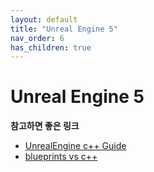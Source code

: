 ```yaml
---
layout: default
title: "Unreal Engine 5"
nav_order: 6
has_children: true
---
```

# Unreal Engine 5

**참고하면 좋은 링크**
- [UnrealEngine c++ Guide](https://www.tomlooman.com/unreal-engine-cpp-guide/)
- [blueprints vs c++](https://awforsythe.com/unreal/blueprints_vs_cpp/)